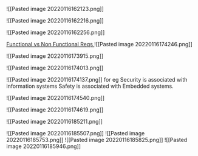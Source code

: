 ![[Pasted image 20220116162123.png]]

![[Pasted image 20220116162216.png]]

![[Pasted image 20220116162256.png]]

[Functional vs Non Functional Reqs ](https://www.geeksforgeeks.org/functional-vs-non-functional-requirements/)
![[Pasted image 20220116174246.png]]

![[Pasted image 20220116173915.png]]

![[Pasted image 20220116174013.png]]

![[Pasted image 20220116174137.png]]
for eg 
Security is associated with information systems
Safety is associated with Embedded systems.

![[Pasted image 20220116174540.png]]

![[Pasted image 20220116174619.png]]

![[Pasted image 20220116185211.png]]

![[Pasted image 20220116185507.png]]
![[Pasted image 20220116185753.png]]
![[Pasted image 20220116185825.png]]
![[Pasted image 20220116185946.png]]